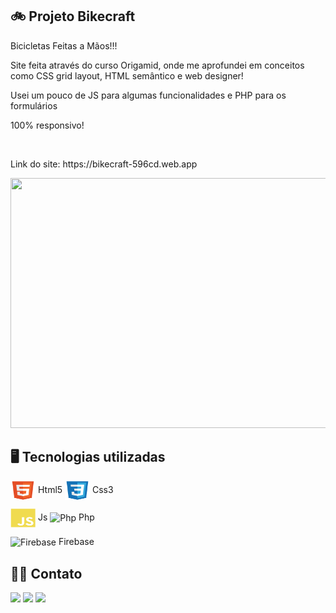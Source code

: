 ## :bike: Projeto Bikecraft

<P>Bicicletas Feitas a Mãos!!!</P>
<p>Site feita através do curso Origamid, onde me aprofundei em conceitos como CSS grid layout, HTML semântico e web designer!</p>
<P>Usei um pouco de JS para algumas funcionalidades e PHP para os formulários</P>
<P>100% responsivo!</P>
<br>
<P>Link do site: https://bikecraft-596cd.web.app</P>

<img src="https://github.com/luiz-lgrp/projeto_Bikecraft/blob/main/midia/bike.gif" width="800" height="400" />

## :desktop_computer: Tecnologias utilizadas
 <div>
  
  <img align="center" alt="HTML" height="30" width="40" src="https://raw.githubusercontent.com/devicons/devicon/master/icons/html5/html5-original.svg"> Html5 
  <img align="center" alt="CSS" height="30" width="40" src="https://raw.githubusercontent.com/devicons/devicon/master/icons/css3/css3-original.svg"> Css3 <br>
  
  <img align="center" alt="Js" height="30" width="40" src="https://raw.githubusercontent.com/devicons/devicon/master/icons/javascript/javascript-plain.svg"> Js 
    <img align="center" alt="Php" height="40" width="50" src="https://cdn.jsdelivr.net/gh/devicons/devicon/icons/php/php-plain.svg"> Php <br>
  
  <img align="center" alt="Firebase" height="40" width="50" src="https://cdn.jsdelivr.net/gh/devicons/devicon/icons/firebase/firebase-plain-wordmark.svg" > Firebase 
  
  
</div>

## :raising_hand_man: Contato

<div>
        <a href="https://www.linkedin.com/in/gustavo-luiz-tech/" target="_blank"><img src="https://img.shields.io/badge/-LinkedIn-%230077B5?style=for-the-badge&logo=linkedin&logoColor=white" target="_blank"></a>
    <a href = "mailto:luizgustavorosa77@gmail.com"><img src="https://img.shields.io/badge/-Gmail-%23333?style=for-the-badge&logo=gmail&logoColor=white" target="_blank"></a>
    <a href="mailto:luizgustavorosa@outlook.com" ><img src="https://img.shields.io/badge/Microsoft_Outlook-0078D4?style=for-the-badge&logo=microsoft-outlook&logoColor=white" target="_blank"></a>
</div>
